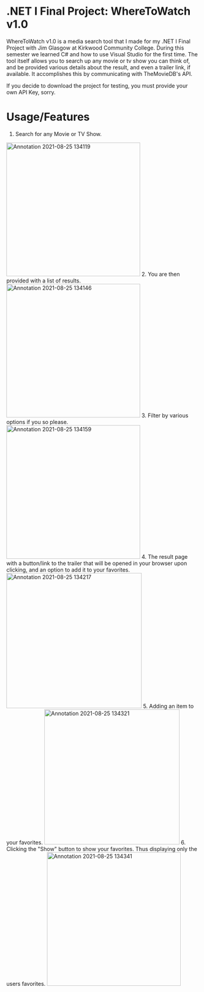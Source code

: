 # .NET I Final Project: WhereToWatch v1.0
WhereToWatch v1.0 is a media search tool that I made for my .NET I Final Project with Jim Glasgow at Kirkwood Community College. During this semester we learned
C# and how to use Visual Studio for the first time. The tool itself allows you to search up any movie or tv show you can think of, and be provided various details about the result, and even a trailer link, if available. It accomplishes this by communicating with TheMovieDB's API. 

If you decide to download the project for testing, you must provide your own API Key, sorry.

# Usage/Features
1. Search for any Movie or TV Show.
<img width="349" alt="Annotation 2021-08-25 134119" src="https://user-images.githubusercontent.com/8385256/130848785-4f397909-31bc-4b0c-b982-a7e095b1b098.png">
2. You are then provided with a list of results.
<img width="349" alt="Annotation 2021-08-25 134146" src="https://user-images.githubusercontent.com/8385256/130848798-ac735428-944e-41d0-8776-9355179e07dd.png">
3. Filter by various options if you so please.
<img width="349" alt="Annotation 2021-08-25 134159" src="https://user-images.githubusercontent.com/8385256/130848826-34f223cd-5556-4df4-9170-3e34ba83a799.png">
4. The result page with a button/link to the trailer that will be opened in your browser upon clicking, and an option to add it to your favorites.
<img width="353" alt="Annotation 2021-08-25 134217" src="https://user-images.githubusercontent.com/8385256/130848835-33590f3c-caf4-4337-8b0c-4f065fbfda5e.png">
5. Adding an item to your favorites.
<img width="353" alt="Annotation 2021-08-25 134321" src="https://user-images.githubusercontent.com/8385256/130848844-cb086567-cecf-415e-9f76-7fdeb6ef6037.png">
6. Clicking the "Show" button to show your favorites. Thus displaying only the users favorites.
<img width="349" alt="Annotation 2021-08-25 134341" src="https://user-images.githubusercontent.com/8385256/130848852-fd9325b3-0524-40a1-a969-04f1420106f7.png">
